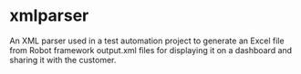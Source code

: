 # xmlparser
An XML parser used in a test automation project to generate an Excel file from Robot framework output.xml files for displaying it on a dashboard and sharing it with the customer.
